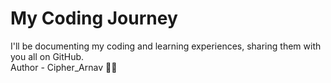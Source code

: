 # My Coding Journey
I'll be documenting my coding and learning experiences, sharing them with you all on GitHub.
<br>
Author - Cipher_Arnav 🧑‍💻

